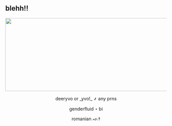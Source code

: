 ## blehh!!
 </p>
<p align="center">
<img width="2047" height="228" alt="image" src="https://github.com/user-attachments/assets/98364837-24d8-4740-8c28-171c9175820e" />

 </p>
<p align="center">
deeryvo or _yvo!_ ⸙ any prns
  </p>
 <p align="center">
genderfluid ⋆ bi 
  </p>
 <p align="center">
 romanian ᨒ↟










